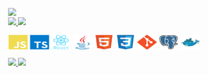 <div>
  <a href="https://github.com/marllonmendez">
    <img src="https://readme-typing-svg.herokuapp.com?color=FFFFFF&center=true&vCenter=true&multiline=true&width=600&height=70&lines=Hello,+World!;My+name+is+Marlon%2C+and+I'm+a+Full+Stack+Developer">
  </a>
</div>

<div>
  <a href="https://github.com/marllonmendez">
    <img height="150em" src="https://github-readme-stats.vercel.app/api?username=marllonmendez&show_icons=true&theme=dark"/>
    <img height="150em" src="https://github-readme-stats.vercel.app/api/top-langs/?username=marllonmendez&layout=compact&langs_count=7&theme=dark"/>
  </a>
</div>

<div>
  <div><br>
    <img align="center" alt="JavaScript" height="30" width="40" src="https://raw.githubusercontent.com/devicons/devicon/master/icons/javascript/javascript-plain.svg"/>
    <img align="center" alt="TypeScript" height="30" width="40" src="https://raw.githubusercontent.com/devicons/devicon/master/icons/typescript/typescript-plain.svg"/>
    <img align="center" alt="React.js" height="30" width="40" src="https://raw.githubusercontent.com/devicons/devicon/master/icons/react/react-original-wordmark.svg"/>
    <img align="center" alt="JAVA" height="30" width="40" src="https://raw.githubusercontent.com/devicons/devicon/master/icons/java/java-original.svg"/>
    <img align="center" alt="HTML" height="30" width="40" src="https://raw.githubusercontent.com/devicons/devicon/master/icons/html5/html5-original.svg"/>
    <img align="center" alt="CSS" height="30" width="40" src="https://raw.githubusercontent.com/devicons/devicon/master/icons/css3/css3-original.svg"/>
    <img align="center" alt="Git" height="30" width="40" src="https://raw.githubusercontent.com/devicons/devicon/master/icons/git/git-original.svg"/>
    <img align="center" alt="PostgreSQL" height="30" width="40" src="https://raw.githubusercontent.com/devicons/devicon/master/icons/postgresql/postgresql-original.svg"/>
    <img align="center" alt="Docker" height="30" width="40" src="https://raw.githubusercontent.com/devicons/devicon/master/icons/docker/docker-original.svg"/>
  </div><br>
</div>

<div>
  <a href="https://www.linkedin.com/in/marllonmendez" target="_blank">
    <img src="https://img.shields.io/badge/-LinkedIn-%230077B5?style=for-the-badge&logo=linkedin&logoColor=white">
  </a>

  <a href="mailto:marlonmendesor@gmail.com" target="_blank">
    <img src="https://img.shields.io/badge/-Gmail-%23333?style=for-the-badge&logo=gmail&logoColor=white">
  </a>
</div>
